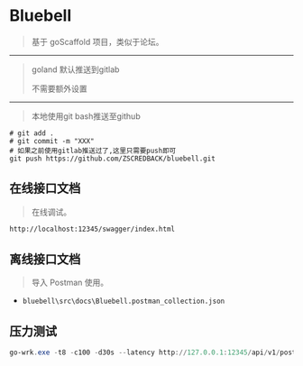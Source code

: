# Bluebell

> 基于 goScaffold 项目，类似于论坛。

---

> goland 默认推送到gitlab
>
> 不需要额外设置

---

> 本地使用git bash推送至github

```shell
# git add .
# git commit -m "XXX"
# 如果之前使用gitlab推送过了,这里只需要push即可
git push https://github.com/ZSCREDBACK/bluebell.git
```

## 在线接口文档

> 在线调试。

```bash
http://localhost:12345/swagger/index.html
```

## 离线接口文档

> 导入 Postman 使用。

- `bluebell\src\docs\Bluebell.postman_collection.json`

## 压力测试

```ps1
go-wrk.exe -t8 -c100 -d30s --latency http://127.0.0.1:12345/api/v1/posts?size=10
```